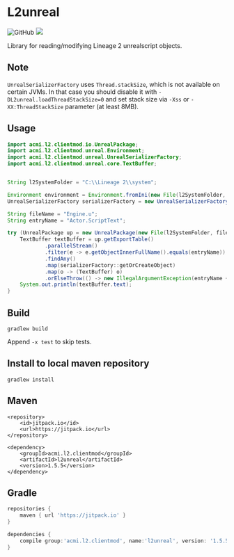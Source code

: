 L2unreal
========
![GitHub](https://img.shields.io/github/license/acmi/l2unreal)
[![](https://jitpack.io/v/acmi/l2unreal.svg)](https://jitpack.io/#acmi/l2unreal)

Library for reading/modifying Lineage 2 unrealscript objects.

Note
----
`UnrealSerializerFactory` uses `Thread.stackSize`, which is not available on certain JVMs.
In that case you should disable it with `-DL2unreal.loadThreadStackSize=0` and set stack size via `-Xss` or `-XX:ThreadStackSize` parameter (at least 8MB).

Usage
-----
```java
import acmi.l2.clientmod.io.UnrealPackage;
import acmi.l2.clientmod.unreal.Environment;
import acmi.l2.clientmod.unreal.UnrealSerializerFactory;
import acmi.l2.clientmod.unreal.core.TextBuffer;


String l2SystemFolder = "C:\\Lineage 2\\system";

Environment environment = Environment.fromIni(new File(l2SystemFolder, "l2.ini"));
UnrealSerializerFactory serializerFactory = new UnrealSerializerFactory(environment);

String fileName = "Engine.u";
String entryName = "Actor.ScriptText";

try (UnrealPackage up = new UnrealPackage(new File(l2SystemFolder, fileName), true)) {
    TextBuffer textBuffer = up.getExportTable()
            .parallelStream()
            .filter(e -> e.getObjectInnerFullName().equals(entryName))
            .findAny()
            .map(serializerFactory::getOrCreateObject)
            .map(o -> (TextBuffer) o)
            .orElseThrow(() -> new IllegalArgumentException(entryName + " not found"));
    System.out.println(textBuffer.text);
}
```

Build
-----
```
gradlew build
```
Append `-x test` to skip tests.

Install to local maven repository
---------------------------------
```
gradlew install
```

Maven
-----
```maven
<repository>
    <id>jitpack.io</id>
    <url>https://jitpack.io</url>
</repository>

<dependency>
    <groupId>acmi.l2.clientmod</groupId>
    <artifactId>l2unreal</artifactId>
    <version>1.5.5</version>
</dependency>
```

Gradle
------
```gradle
repositories {
    maven { url 'https://jitpack.io' }
}

dependencies {
    compile group:'acmi.l2.clientmod', name:'l2unreal', version: '1.5.5'
}
```